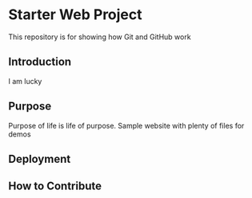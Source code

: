 # Starter Web Project

This repository is for showing how Git and GitHub work


## Introduction

I am lucky

## Purpose

Purpose of life is life of purpose.
Sample website with plenty of files for demos

## Deployment

## How to Contribute
